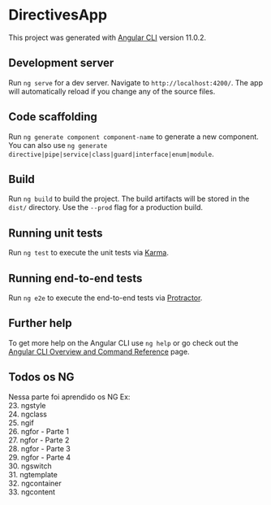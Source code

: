 # DirectivesApp

This project was generated with [Angular CLI](https://github.com/angular/angular-cli) version 11.0.2.

## Development server

Run `ng serve` for a dev server. Navigate to `http://localhost:4200/`. The app will automatically reload if you change any of the source files.

## Code scaffolding

Run `ng generate component component-name` to generate a new component. You can also use `ng generate directive|pipe|service|class|guard|interface|enum|module`.

## Build

Run `ng build` to build the project. The build artifacts will be stored in the `dist/` directory. Use the `--prod` flag for a production build.

## Running unit tests

Run `ng test` to execute the unit tests via [Karma](https://karma-runner.github.io).

## Running end-to-end tests

Run `ng e2e` to execute the end-to-end tests via [Protractor](http://www.protractortest.org/).

## Further help

To get more help on the Angular CLI use `ng help` or go check out the [Angular CLI Overview and Command Reference](https://angular.io/cli) page.


## Todos os NG
Nessa parte foi aprendido os NG Ex: <br>
23. ngstyle <br>
24. ngclass <br>
25. ngif <br>
26. ngfor - Parte 1 <br>
27. ngfor - Parte 2 <br>
28. ngfor - Parte 3 <br>
29. ngfor - Parte 4 <br>
30. ngswitch <br>
31. ngtemplate <br>
32. ngcontainer <br>
33. ngcontent <br>
